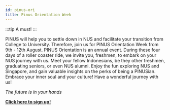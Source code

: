 ```yaml
---
id: pinus-ori
title: Pinus Orientation Week
---
```

:::tip
A must!
:::

PINUS will help you to settle down in NUS and facilitate your transition from College to University. Therefore, join us for PINUS Orientation Week from 9th - 12th August.
PINUS Orientation is an annual event. During these four days of a roller coaster ride, we invite you, freshmen, to embark on your NUS journey with us. Meet your fellow Indonesians, be they other freshmen, graduating seniors, or even NUS alumni. Enjoy the fun exploring NUS and Singapore, and gain valuable insights on the perks of being a PINUSian. Embrace your inner soul and your culture!
Have a wonderful journey with us!

*The future is in your hands*

**[Click here to sign up!](bit.ly/meliora2020)**
